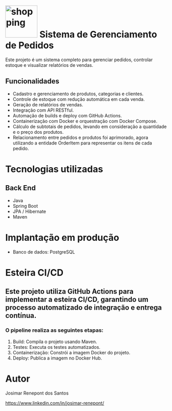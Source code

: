 
# <img src="https://github.com/user-attachments/assets/8440781c-72e6-4dda-b4c6-b952de85438e" alt="shopping" width="100" />   Sistema de Gerenciamento de Pedidos

Este projeto é um sistema completo para gerenciar pedidos, controlar estoque e visualizar relatórios de vendas.

## Funcionalidades
 - Cadastro e gerenciamento de produtos, categorias e clientes.
 - Controle de estoque com redução automática em cada venda.
 - Geração de relatórios de vendas.
 - Integração com API RESTful.
 - Automação de builds e deploy com GitHub Actions.
 - Containerização com Docker e orquestração com Docker Compose.
 - Cálculo de subtotais de pedidos, levando em consideração a quantidade e o preço dos produtos.
 - Relacionamento entre pedidos e produtos foi aprimorado, agora utilizando a entidade OrderItem para representar os itens de cada pedido.
  
# Tecnologias utilizadas

## Back End

* Java
* Spring Boot
* JPA / Hibernate
* Maven

# Implantação em produção

* Banco de dados: PostgreSQL

# Esteira CI/CD
## Este projeto utiliza GitHub Actions para implementar a esteira CI/CD, garantindo um processo automatizado de integração e entrega contínua. 
### O pipeline realiza as seguintes etapas:

  1. Build: Compila o projeto usando Maven.
  2. Testes: Executa os testes automatizados.
  3. Containerização: Constrói a imagem Docker do projeto.
  4. Deploy: Publica a imagem no Docker Hub.

# Autor

Josimar Renepont dos Santos

https://www.linkedin.com/in/josimar-renepont/
